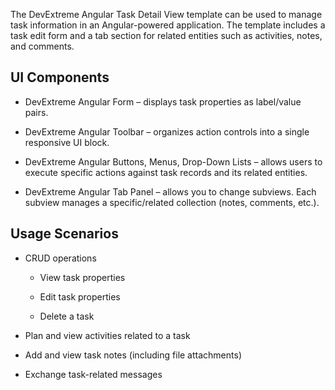 The DevExtreme Angular Task Detail View template can be used to manage task information in an Angular-powered application. The template includes a task edit form and a tab section for related entities such as activities, notes, and comments. 
<!--split-->

## UI Components  

- DevExtreme Angular Form – displays task properties as label/value pairs. 

- DevExtreme Angular Toolbar – organizes action controls into a single responsive UI block. 

- DevExtreme Angular Buttons, Menus, Drop-Down Lists – allows users to execute specific actions against task records and its related entities.  

- DevExtreme Angular Tab Panel – allows you to change subviews. Each subview manages a specific/related collection (notes, comments, etc.). 

## Usage Scenarios 

- CRUD operations 

    - View task properties 

    - Edit task properties 

    - Delete a task 

- Plan and view activities related to a task 

- Add and view task notes (including file attachments) 

- Exchange task-related messages  